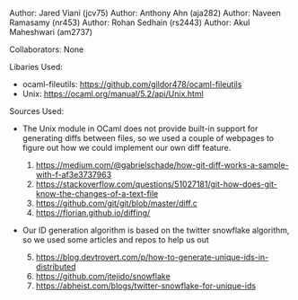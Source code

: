 Author: Jared Viani (jcv75)
Author: Anthony Ahn (aja282)
Author: Naveen Ramasamy (nr453)
Author: Rohan Sedhain (rs2443)
Author: Akul Maheshwari (am2737)

Collaborators: None

Libaries Used:

- ocaml-fileutils: https://github.com/gildor478/ocaml-fileutils
- Unix: https://ocaml.org/manual/5.2/api/Unix.html

Sources Used:

- The Unix module in OCaml does not provide built-in support for generating diffs between files, so we used a couple of webpages to
  figure out how we could implement our own diff feature.

  1.  https://medium.com/@gabrielschade/how-git-diff-works-a-sample-with-f-af3e3737963
  2.  https://stackoverflow.com/questions/51027181/git-how-does-git-know-the-changes-of-a-text-file
  3.  https://github.com/git/git/blob/master/diff.c
  4.  https://florian.github.io/diffing/

- Our ID generation algorithm is based on the twitter snowflake algorithm, so we used some articles and repos to help us out

  5.  https://blog.devtrovert.com/p/how-to-generate-unique-ids-in-distributed
  6.  https://github.com/jtejido/snowflake
  7.  https://abheist.com/blogs/twitter-snowflake-for-unique-ids
